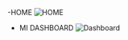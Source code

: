 -HOME
![HOME](/var/www/html/laravel/Dashboard/img/HOME.PNG)
- MI DASHBOARD
![Dashboard](/var/www/html/laravel/Dashboard/img/DASHBOARD-DAVID.PNG)